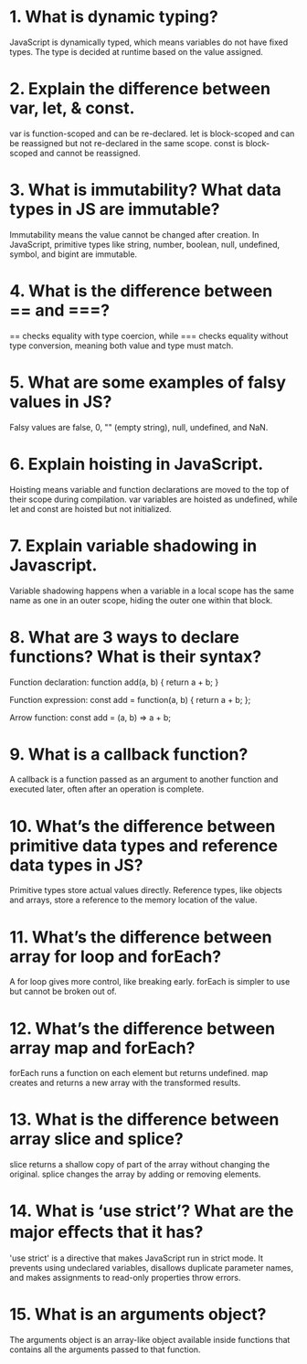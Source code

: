 # 1. What is dynamic typing?
JavaScript is dynamically typed, which means variables do not have fixed types. The type is decided at runtime based on the value assigned.

# 2. Explain the difference between var, let, & const.
var is function-scoped and can be re-declared. let is block-scoped and can be reassigned but not re-declared in the same scope. const is block-scoped and cannot be reassigned.

# 3. What is immutability? What data types in JS are immutable?
Immutability means the value cannot be changed after creation. In JavaScript, primitive types like string, number, boolean, null, undefined, symbol, and bigint are immutable.

# 4. What is the difference between == and ===?
== checks equality with type coercion, while === checks equality without type conversion, meaning both value and type must match.

# 5. What are some examples of falsy values in JS?
Falsy values are false, 0, "" (empty string), null, undefined, and NaN.

# 6. Explain hoisting in JavaScript.
Hoisting means variable and function declarations are moved to the top of their scope during compilation. var variables are hoisted as undefined, while let and const are hoisted but not initialized.

# 7. Explain variable shadowing in Javascript.
Variable shadowing happens when a variable in a local scope has the same name as one in an outer scope, hiding the outer one within that block.

# 8. What are 3 ways to declare functions? What is their syntax?
Function declaration:
function add(a, b) { return a + b; }

Function expression:
const add = function(a, b) { return a + b; };

Arrow function:
const add = (a, b) => a + b;

# 9. What is a callback function?
A callback is a function passed as an argument to another function and executed later, often after an operation is complete.

# 10. What’s the difference between primitive data types and reference data types in JS?
Primitive types store actual values directly. Reference types, like objects and arrays, store a reference to the memory location of the value.

# 11. What’s the difference between array for loop and forEach?
A for loop gives more control, like breaking early. forEach is simpler to use but cannot be broken out of.

# 12. What’s the difference between array map and forEach?
forEach runs a function on each element but returns undefined. map creates and returns a new array with the transformed results.

# 13. What is the difference between array slice and splice?
slice returns a shallow copy of part of the array without changing the original. splice changes the array by adding or removing elements.

# 14. What is ‘use strict’? What are the major eﬀects that it has?
'use strict' is a directive that makes JavaScript run in strict mode. It prevents using undeclared variables, disallows duplicate parameter names, and makes assignments to read-only properties throw errors.

# 15. What is an arguments object?
The arguments object is an array-like object available inside functions that contains all the arguments passed to that function.
